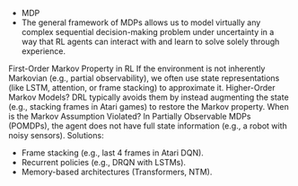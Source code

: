 <!--
1404-05-26
1404-06-26
Mohammad Kadkhodaei
-->

- MDP
- The general framework of MDPs allows us to model virtually any complex sequential decision-making problem under uncertainty in a way that RL agents can interact with and learn to solve solely through experience.

First-Order Markov Property in RL If the environment is not inherently Markovian (e.g., partial observability), we often use state representations (like LSTM, attention, or frame stacking) to approximate it.
Higher-Order Markov Models? DRL typically avoids them by instead augmenting the state (e.g., stacking frames in Atari games) to restore the Markov property.
When is the Markov Assumption Violated? In Partially Observable MDPs (POMDPs), the agent does not have full state information (e.g., a robot with noisy sensors).
Solutions:
 - Frame stacking (e.g., last 4 frames in Atari DQN).
 - Recurrent policies (e.g., DRQN with LSTMs).
 - Memory-based architectures (Transformers, NTM).
